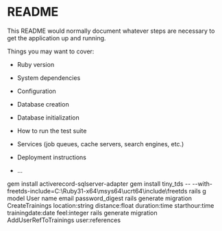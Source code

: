 # README

This README would normally document whatever steps are necessary to get the
application up and running.

Things you may want to cover:

* Ruby version

* System dependencies

* Configuration

* Database creation

* Database initialization

* How to run the test suite

* Services (job queues, cache servers, search engines, etc.)

* Deployment instructions

* ...

gem install activerecord-sqlserver-adapter
gem install tiny_tds -- --with-freetds-include=C:\Ruby31-x64\msys64\ucrt64\include\freetds
rails g model User name email password_digest
rails generate migration CreateTrainings location:string distance:float duration:time starthour:time trainingdate:date feel:integer
rails generate migration AddUserRefToTrainings user:references
